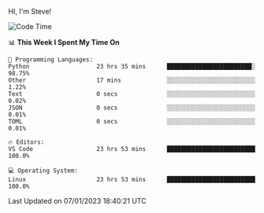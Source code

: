 HI, I'm Steve!
<!--START_SECTION:waka-->
![Code Time](http://img.shields.io/badge/Code%20Time-316%20hrs%208%20mins-blue)

📊 **This Week I Spent My Time On** 

```text
💬 Programming Languages: 
Python                   23 hrs 35 mins      ████████████████████████░   98.75% 
Other                    17 mins             ░░░░░░░░░░░░░░░░░░░░░░░░░   1.22% 
Text                     0 secs              ░░░░░░░░░░░░░░░░░░░░░░░░░   0.02% 
JSON                     0 secs              ░░░░░░░░░░░░░░░░░░░░░░░░░   0.01% 
TOML                     0 secs              ░░░░░░░░░░░░░░░░░░░░░░░░░   0.01%

🔥 Editors: 
VS Code                  23 hrs 53 mins      █████████████████████████   100.0%

💻 Operating System: 
Linux                    23 hrs 53 mins      █████████████████████████   100.0%

```


 Last Updated on 07/01/2023 18:40:21 UTC
<!--END_SECTION:waka-->
